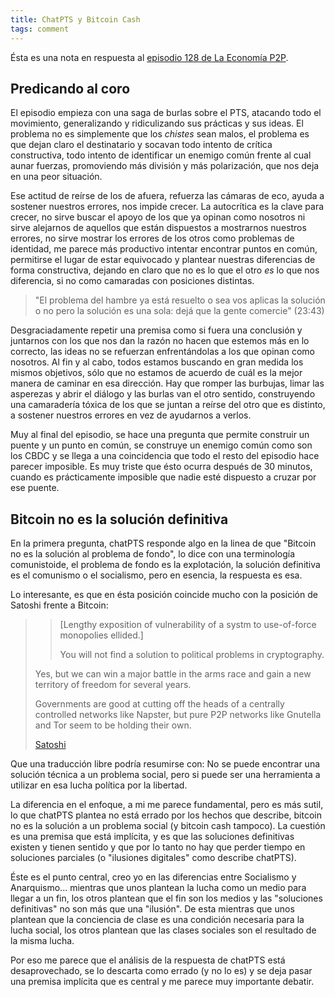 ```yaml
---
title: ChatPTS y Bitcoin Cash
tags: comment
---
```


Ésta es una nota en respuesta al [episodio 128 de La Economía P2P].

Predicando al coro
------------------

El episodio empieza con una saga de burlas sobre el PTS, atacando todo el
movimiento, generalizando y ridiculizando sus prácticas y sus ideas. El
problema no es simplemente que los *chistes* sean malos, el problema es que
dejan claro el destinatario y socavan todo intento de crítica constructiva,
todo intento de identificar un enemigo común frente al cual aunar fuerzas,
promoviendo más división y más polarización, que nos deja en una peor
situación.

Ese actitud de reírse de los de afuera, refuerza las cámaras de eco, ayuda a
sostener nuestros errores, nos impide crecer. La autocrítica es la clave para
crecer, no sirve buscar el apoyo de los que ya opinan como nosotros ni sirve
alejarnos de aquellos que están dispuestos a mostrarnos nuestros errores, no
sirve mostrar los errores de los otros como problemas de identidad, me parece
más productivo intentar encontrar puntos en común, permitirse el lugar de estar
equivocado y plantear nuestras diferencias de forma constructiva, dejando en
claro que no es lo que el otro *es* lo que nos diferencia, si no como camaradas
con posiciones distintas.

> "El problema del hambre ya está resuelto o sea vos aplicas la solución o no
> pero la solución es una sola: dejá que la gente comercie" (23:43)

Desgraciadamente repetir una premisa como si fuera una conclusión y juntarnos
con los que nos dan la razón no hacen que estemos más en lo correcto, las ideas
no se refuerzan enfrentándolas a los que opinan como nosotros. Al fin y al
cabo, todos estamos buscando en gran medida los mismos objetivos, sólo que no
estamos de acuerdo de cuál es la mejor manera de caminar en esa dirección. Hay
que romper las burbujas, limar las asperezas y abrir el diálogo y las burlas
van el otro sentido, construyendo una camaradería tóxica de los que se juntan a
reírse del otro que es distinto, a sostener nuestros errores en vez de
ayudarnos a verlos.

Muy al final del episodio, se hace una pregunta que permite construir un puente
y un punto en común, se construye un enemigo común como son los CBDC y se llega
a una coincidencia que todo el resto del episodio hace parecer imposible. Es
muy triste que ésto ocurra después de 30 minutos, cuando es prácticamente
imposible que nadie esté dispuesto a cruzar por ese puente.

Bitcoin no es la solución definitiva
------------------------------------

En la primera pregunta, chatPTS responde algo en la linea de que "Bitcoin no es
la solución al problema de fondo", lo dice con una terminología comunistoide,
el problema de fondo es la explotación, la solución definitiva es el comunismo
o el socialismo, pero en esencia, la respuesta es esa.

Lo interesante, es que en ésta posición coincide mucho con la posición de
Satoshi frente a Bitcoin:

> > \[Lengthy exposition of vulnerability of a systm to use-of-force monopolies
> > ellided.\]
> >
> > You will not find a solution to political problems in cryptography.
>
> Yes, but we can win a major battle in the arms race and gain a new territory
> of freedom for several years.
>
> Governments are good at cutting off the heads of a centrally controlled
> networks like Napster, but pure P2P networks like Gnutella and Tor seem to be
> holding their own.
>
> [Satoshi]

Que una traducción libre podría resumirse con: No se puede encontrar una
solución técnica a un problema social, pero si puede ser una herramienta a
utilizar en esa lucha política por la libertad.

La diferencia en el enfoque, a mi me parece fundamental, pero es más sutil, lo
que chatPTS plantea no está errado por los hechos que describe, bitcoin no es
la solución a un problema social (y bitcoin cash tampoco). La cuestión es una
premisa que está implícita, y es que las soluciones definitivas existen y
tienen sentido y que por lo tanto no hay que perder tiempo en soluciones
parciales (o "ilusiones digitales" como describe chatPTS).

Éste es el punto central, creo yo en las diferencias entre Socialismo y
Anarquismo... mientras que unos plantean la lucha como un medio para llegar a
un fin, los otros plantean que el fin son los medios y las "soluciones
definitivas" no son más que una "ilusión". De esta mientras que unos plantean
que la conciencia de clase es una condición necesaria para la lucha social, los
otros plantean que las clases sociales son el resultado de la misma lucha.

Por eso me parece que el análisis de la respuesta de chatPTS está
desaprovechado, se lo descarta como errado (y no lo es) y se deja pasar una
premisa implícita que es central y me parece muy importante debatir.

  [episodio 128 de La Economía P2P]: https://www.youtube.com/watch?v=ZKHtYAuTyQM
  [Satoshi]: https://www.mail-archive.com/cryptography@metzdowd.com/msg09971.html
